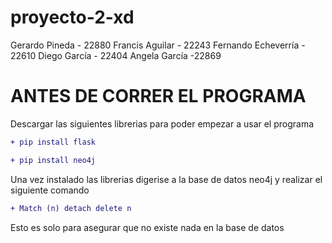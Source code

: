 # proyecto-2-xd
Gerardo Pineda - 22880
Francis Aguilar - 22243
Fernando Echeverría - 22610
Diego García - 22404
Angela García -22869

# ANTES DE CORRER EL PROGRAMA
Descargar las siguientes librerias para poder empezar a usar el programa

```diff 
+ pip install flask 
 ```
 ```diff 
+ pip install neo4j
 ```

Una vez instalado las librerias digerise a la base de datos neo4j y realizar el siguiente comando
```diff 
+ Match (n) detach delete n
 ```
 Esto es solo para asegurar que no existe nada en la base de datos

